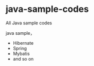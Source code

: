 # java-sample-codes
All Java sample codes

java sample， 
- Hibernate
- Spring
- Mybatis
- and so on
